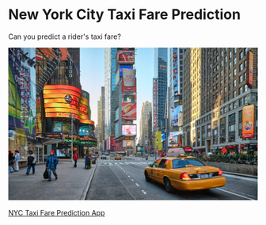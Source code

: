 # New York City Taxi Fare Prediction
Can you predict a rider's taxi fare?

![NYC Taxi](images/NYCTaxi.jpg)

<a href="https://moqku.co/taxifare/" target="_blank">NYC Taxi Fare Prediction App</a>
